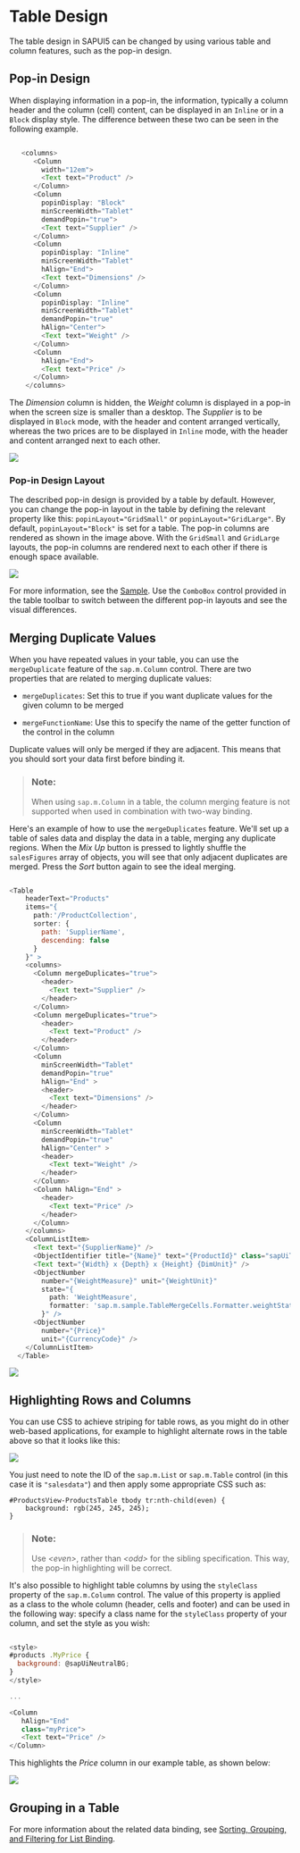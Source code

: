 <!-- loiod3234bc1b7b64af99a3d6990039f7eed -->

# Table Design

The table design in SAPUI5 can be changed by using various table and column features, such as the pop-in design.



## Pop-in Design

When displaying information in a pop-in, the information, typically a column header and the column \(cell\) content, can be displayed in an `Inline` or in a `Block` display style. The difference between these two can be seen in the following example.

```js

   <columns>
      <Column
        width="12em">
        <Text text="Product" />
      </Column>
      <Column
        popinDisplay: "Block"
        minScreenWidth="Tablet"
        demandPopin="true">
        <Text text="Supplier" />
      </Column>
      <Column
        popinDisplay: "Inline"
        minScreenWidth="Tablet"
        hAlign="End">
        <Text text="Dimensions" />
      </Column>
      <Column
        popinDisplay: "Inline"
        minScreenWidth="Tablet"
        demandPopin="true"
        hAlign="Center">
        <Text text="Weight" />
      </Column>
      <Column
        hAlign="End">
        <Text text="Price" />
      </Column>
    </columns>

```

The *Dimension* column is hidden, the *Weight* column is displayed in a pop-in when the screen size is smaller than a desktop. The *Supplier* is to be displayed in `Block` mode, with the header and content arranged vertically, whereas the two prices are to be displayed in `Inline` mode, with the header and content arranged next to each other.

![](images/SAPUI5_Mobile_Responsive_Table_PopIn_ec5a03a.png)



### Pop-in Design Layout

The described pop-in design is provided by a table by default. However, you can change the pop-in layout in the table by defining the relevant property like this: `popinLayout="GridSmall"` or `popinLayout="GridLarge"`. By default, `popinLayout="Block"` is set for a table. The pop-in columns are rendered as shown in the image above. With the `GridSmall` and `GridLarge` layouts, the pop-in columns are rendered next to each other if there is enough space available.

![](images/Popin_Layout_4b33c44.png)

For more information, see the [Sample](https://ui5.sap.com/#/entity/sap.m.Table/sample/sap.m.sample.Table). Use the `ComboBox` control provided in the table toolbar to switch between the different pop-in layouts and see the visual differences.



## Merging Duplicate Values

When you have repeated values in your table, you can use the `mergeDuplicate` feature of the `sap.m.Column` control. There are two properties that are related to merging duplicate values:

-   `mergeDuplicates`: Set this to true if you want duplicate values for the given column to be merged

-   `mergeFunctionName`: Use this to specify the name of the getter function of the control in the column


Duplicate values will only be merged if they are adjacent. This means that you should sort your data first before binding it.

> ### Note:  
> When using `sap.m.Column` in a table, the column merging feature is not supported when used in combination with two-way binding.

Here's an example of how to use the `mergeDuplicates` feature. We'll set up a table of sales data and display the data in a table, merging any duplicate regions. When the *Mix Up* button is pressed to lightly shuffle the `salesFigures` array of objects, you will see that only adjacent duplicates are merged. Press the *Sort* button again to see the ideal merging.

```js

<Table
    headerText="Products"
    items="{
      path:'/ProductCollection',
      sorter: {
        path: 'SupplierName',
        descending: false
      }
    }" >
    <columns>
      <Column mergeDuplicates="true">
        <header>
          <Text text="Supplier" />
        </header>
      </Column>
      <Column mergeDuplicates="true">
        <header>
          <Text text="Product" />
        </header>
      </Column>
      <Column
        minScreenWidth="Tablet"
        demandPopin="true"
        hAlign="End" >
        <header>
          <Text text="Dimensions" />
        </header>
      </Column>
      <Column
        minScreenWidth="Tablet"
        demandPopin="true"
        hAlign="Center" >
        <header>
          <Text text="Weight" />
        </header>
      </Column>
      <Column hAlign="End" >
        <header>
          <Text text="Price" />
        </header>
      </Column>
    </columns>
    <ColumnListItem>
      <Text text="{SupplierName}" />
      <ObjectIdentifier title="{Name}" text="{ProductId}" class="sapUiTinyMarginTopBottom" />
      <Text text="{Width} x {Depth} x {Height} {DimUnit}" />
      <ObjectNumber
        number="{WeightMeasure}" unit="{WeightUnit}"
        state="{
          path: 'WeightMeasure',
          formatter: 'sap.m.sample.TableMergeCells.Formatter.weightState'
        }" />
      <ObjectNumber
        number="{Price}"
        unit="{CurrencyCode}" />
    </ColumnListItem>
  </Table>

```

![](images/SAPUI5_TableFeature_Merged_Duplicates_32ef8dc.png)



## Highlighting Rows and Columns

You can use CSS to achieve striping for table rows, as you might do in other web-based applications, for example to highlight alternate rows in the table above so that it looks like this:

![](images/SAPUI5_Mobile_Table_Design_Row_Highlighting_c159003.png)

You just need to note the ID of the `sap.m.List` or `sap.m.Table` control \(in this case it is `"salesdata"`\) and then apply some appropriate CSS such as:

```
#ProductsView-ProductsTable tbody tr:nth-child(even) {
	background: rgb(245, 245, 245);
}

```

> ### Note:  
> Use *<even\>*, rather than *<odd\>* for the sibling specification. This way, the pop-in highlighting will be correct.

It's also possible to highlight table columns by using the `styleClass` property of the `sap.m.Column` control. The value of this property is applied as a class to the whole column \(header, cells and footer\) and can be used in the following way: specify a class name for the `styleClass` property of your column, and set the style as you wish:

```js

<style>
#products .MyPrice {
  background: @sapUiNeutralBG;
}
</style>

...

<Column
   hAlign="End"
   class="myPrice">
   <Text text="Price" />
</Column>

```

This highlights the *Price* column in our example table, as shown below:

![](images/SAPUI5_Mobile_Table_Design_PriceColor_d90af7b.png)



<a name="loiod3234bc1b7b64af99a3d6990039f7eed__section_qvp_n3z_z5b"/>

## Grouping in a Table

For more information about the related data binding, see [Sorting, Grouping, and Filtering for List Binding](../04_Essentials/sorting-grouping-and-filtering-for-list-binding-ec79a5d.md).

